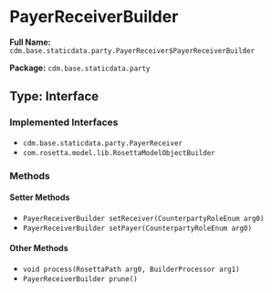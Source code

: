 # PayerReceiverBuilder

**Full Name:** `cdm.base.staticdata.party.PayerReceiver$PayerReceiverBuilder`

**Package:** `cdm.base.staticdata.party`

## Type: Interface

### Implemented Interfaces

- `cdm.base.staticdata.party.PayerReceiver`
- `com.rosetta.model.lib.RosettaModelObjectBuilder`

### Methods

#### Setter Methods

- `PayerReceiverBuilder setReceiver(CounterpartyRoleEnum arg0)`
- `PayerReceiverBuilder setPayer(CounterpartyRoleEnum arg0)`

#### Other Methods

- `void process(RosettaPath arg0, BuilderProcessor arg1)`
- `PayerReceiverBuilder prune()`

